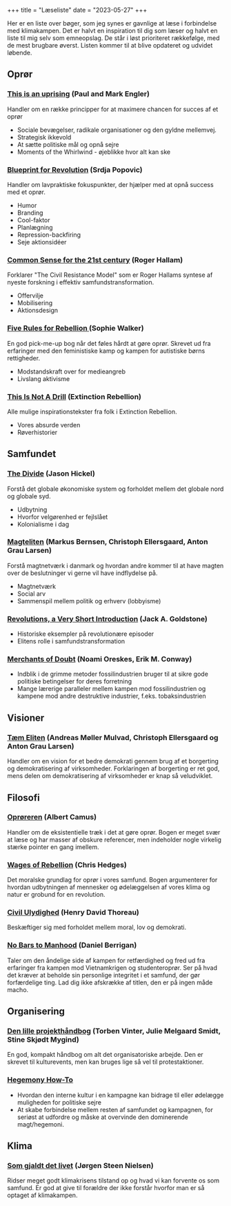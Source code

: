 +++
title = "Læseliste"
date = "2023-05-27"
+++

Her er en liste over bøger, som jeg synes er gavnlige at læse i forbindelse med klimakampen. Det er halvt en inspiration til dig som læser og halvt en liste til mig selv som emneopslag. De står i løst prioriteret rækkefølge, med de mest brugbare øverst. Listen kommer til at blive opdateret og udvidet løbende.

## Oprør

### [This is an uprising](https://bibliotek.dk/linkme.php?rec.id=870970-basis%3A52371023) (Paul and Mark Engler)
Handler om en række principper for at maximere chancen for succes af et oprør
- Sociale bevægelser, radikale organisationer og den gyldne mellemvej.
- Strategisk ikkevold
- At sætte politiske mål og opnå sejre
- Moments of the Whirlwind - øjeblikke hvor alt kan ske

### [Blueprint for Revolution](https://bibliotek.dk/linkme.php?rec.id=850160-katalog%3A990004263690907386) (Srdja Popovic)
Handler om lavpraktiske fokuspunkter, der hjælper med at opnå success med et oprør.
- Humor
- Branding
- Cool-faktor
- Planlægning
- Repression-backfiring
- Seje aktionsidéer

### [Common Sense for the 21st century](https://rogerhallam.com/book/) (Roger Hallam)
Forklarer "The Civil Resistance Model" som er Roger Hallams syntese af nyeste forskning i effektiv samfundstransformation.
- Offervilje
- Mobilisering
- Aktionsdesign

### [Five Rules for Rebellion ](https://iconbooks.com/ib-title/five-rules-for-rebellion/) (Sophie Walker)
En god pick-me-up bog når det føles hårdt at gøre oprør. Skrevet ud fra erfaringer med den feministiske kamp og kampen for autistiske børns rettigheder.
- Modstandskraft over for medieangreb
- Livslang aktivisme

### [This Is Not A Drill](https://bibliotek.dk/linkme.php?rec.id=870970-basis%3A47424984) (Extinction Rebellion)
Alle mulige inspirationstekster fra folk i Extinction Rebellion.
- Vores absurde verden
- Røverhistorier


## Samfundet

### [The Divide](https://bibliotek.dk/linkme.php?rec.id=820120-katalog%3A990007747990305765) (Jason Hickel)
Forstå det globale økonomiske system og forholdet mellem det globale nord og globale syd.
- Udbytning
- Hvorfor velgørenhed er fejlslået
- Kolonialisme i dag

### [Magteliten](https://bibliotek.dk/linkme.php?rec.id=870970-basis%3A51763866) (Markus Bernsen, Christoph Ellersgaard, Anton Grau Larsen)
Forstå magtnetværk i danmark og hvordan andre kommer til at have magten over de beslutninger vi gerne vil have indflydelse på.
- Magtnetværk
- Social arv
- Sammenspil mellem politik og erhverv (lobbyisme)

### [Revolutions, a Very Short Introduction](https://bibliotek.dk/linkme.php?rec.id=870970-basis%3A45568660) (Jack A. Goldstone)
- Historiske eksempler på revolutionære episoder
- Elitens rolle i samfundstransformation

### [Merchants of Doubt](https://bibliotek.dk/linkme.php?rec.id=870970-basis%3A45325547) (Noami Oreskes, Erik M. Conway)
- Indblik i de grimme metoder fossilindustrien bruger til at sikre gode politiske betingelser for deres forretning
- Mange lærerige paralleler mellem kampen mod fossilindustrien og kampene mod andre destruktive industrier, f.eks. tobaksindustrien

## Visioner

### [Tæm Eliten](https://bibliotek.dk/linkme.php?rec.id=874310-katalog%3ADBB0045734) (Andreas Møller Mulvad, Christoph Ellersgaard og Anton Grau Larsen)
Handler om en vision for et bedre demokrati gennem brug af et borgerting og demokratisering af virksomheder. Forklaringen af borgerting er ret god, mens delen om demokratisering af virksomheder er knap så veludviklet.


## Filosofi

### [Oprøreren](https://bibliotek.dk/linkme.php?rec.id=870970-basis%3A22194224) (Albert Camus)
Handler om de eksistentielle træk i det at gøre oprør. Bogen er meget svær at læse og har masser af obskure referencer, men indeholder nogle virkelig stærke pointer en gang imellem.

### [Wages of Rebellion](https://www.hachettebookgroup.com/titles/chris-hedges/wages-of-rebellion/9781568585420/) (Chris Hedges)
Det moralske grundlag for oprør i vores samfund. Bogen argumenterer for hvordan udbytningen af mennesker og ødelæggelsen af vores klima og natur er grobund for en revolution.

### [Civil Ulydighed](https://bibliotek.dk/linkme.php?rec.id=870970-basis%3A25993039) (Henry David Thoreau)
Beskæftiger sig med forholdet mellem moral, lov og demokrati.

### [No Bars to Manhood](https://bibliotek.dk/linkme.php?rec.id=872020-katalog%3A000020372) (Daniel Berrigan)
Taler om den åndelige side af kampen for retfærdighed og fred ud fra erfaringer fra kampen mod Vietnamkrigen og studenteroprør. Ser på hvad det kræver at beholde sin personlige integritet i et samfund, der gør forfærdelige ting. Lad dig ikke afskrække af titlen, den er på ingen måde macho.

## Organisering

### [Den lille projekthåndbog](https://bibliotek.dk/linkme.php?rec.id=870970-basis%3A47163374) (Torben Vinter, Julie Melgaard Smidt, Stine Skjødt Mygind)
En god, kompakt håndbog om alt det organisatoriske arbejde. Den er skrevet til kulturevents, men kan bruges lige så vel til protestaktioner.

### [Hegemony How-To](https:bibliotek.dk/work/pid/820050-katalog:9920647521305762)
- Hvordan den interne kultur i en kampagne kan bidrage til eller ødelægge muligheden for politiske sejre
- At skabe forbindelse mellem resten af samfundet og kampagnen, for seriøst at udfordre og måske at overvinde den dominerende magt/hegemoni.

## Klima

### [Som gjaldt det livet](https://bibliotek.dk/linkme.php?rec.id=870970-basis%3A47059631) (Jørgen Steen Nielsen)
Ridser meget godt klimakrisens tilstand op og hvad vi kan forvente os som samfund. Er god at give til forældre der ikke forstår hvorfor man er så optaget af klimakampen.